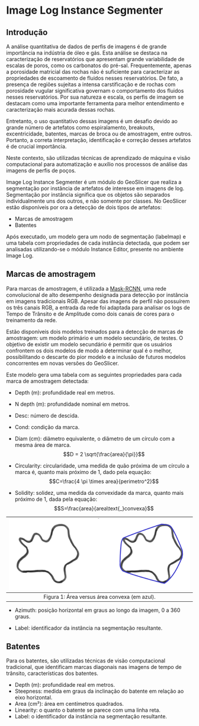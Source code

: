 # Image Log Instance Segmenter

## Introdução

A análise quantitativa de dados de perfis de imagens é de grande importância na indústria de óleo e gás. Esta análise se destaca na
caracterização de reservatórios que apresentam grande variabilidade de escalas de poros, como os carbonatos do pré-sal. Frequentemente,
apenas a porosidade matricial das rochas não é suficiente para caracterizar as propriedades de escoamento de fluidos nesses reservatórios.
De fato, a presença de regiões sujeitas a intensa carstificação e de rochas com porosidade vugular significativa governam o comportamento
dos fluidos nesses reservatórios. Por sua natureza e escala, os perfis de imagem se destacam como uma importante ferramenta para melhor
entendimento e caracterização mais acurada dessas rochas.

Entretanto, o uso quantitativo dessas imagens é um desafio devido ao grande número de artefatos como espiralamento, breakouts,
excentricidade, batentes, marcas de broca ou de amostragem, entre outros. Portanto, a correta interpretação, identificação e correção desses
artefatos é de crucial importância.

Neste contexto, são utilizadas técnicas de aprendizado de máquina e visão computacional para automatização e auxílio nos processos de
análise das imagens de perfis de poços.

Image Log Instance Segmenter é um módulo do GeoSlicer que realiza a segmentação por instância de artefatos de interesse em imagens de log.
Segmentação por instância significa que os objetos são separados individualmente uns dos outros, e não somente por classes. No GeoSlicer
estão disponíveis por ora a detecção de dois tipos de artefatos:

- Marcas de amostragem
- Batentes

Após executado, um modelo gera um nodo de segmentação (labelmap) e uma tabela com propriedades de cada instância detectada, que podem ser
analisadas utilizando-se o módulo Instance Editor, presente no ambiente Image Log.

## Marcas de amostragem

Para marcas de amostragem, é utilizada a [Mask-RCNN](https://github.com/matterport/Mask_RCNN), uma rede convolucional de alto desempenho designada para detecção por instância em
imagens tradicionais RGB. Apesar das imagens de perfil não possuírem os três canais RGB, a entrada da rede foi adaptada para analisar os
logs de Tempo de Trânsito e de Amplitude como dois canais de cores para o treinamento da rede.

Estão disponíveis dois modelos treinados para a detecção de marcas de amostragem: um modelo primário e um modelo secundário, de testes. O
objetivo de existir um modelo secundário é permitir que os usuários confrontem os dois modelos de modo a determinar qual é o melhor,
possibilitando o descarte do pior modelo e a inclusão de futuros modelos concorrentes em novas versões do GeoSlicer.

Este modelo gera uma tabela com as seguintes propriedades para cada marca de amostragem detectada:

- Depth (m): profundidade real em metros.

- N depth (m): profundidade nominal em metros.

- Desc: número de descida.

- Cond: condição da marca.

- Diam (cm): diâmetro equivalente, o diâmetro de um círculo com a mesma área de marca.
$$D = 2 \sqrt{\frac{area}{\pi}}$$

- Circularity: circularidade, uma medida de quão próxima de um círculo a marca é, quanto mais próximo de 1, dado pela equação:
$$C=\frac{4 \pi \times area}{perimetro^2}$$

- Solidity: solidez, uma medida da convexidade da marca, quanto mais próximo de 1, dada pela equação:
$$S=\frac{area}{area\text{_}convexa}$$

| ![Figura 1](area_vs_areaconvexa.png) |
|:-----------------------------------------------:|
| Figura 1: Área versus área convexa (em azul). |

- Azimuth: posição horizontal em graus ao longo da imagem, 0 a 360 graus.

- Label: identificador da instância na segmentação resultante.

## Batentes

Para os batentes, são utilizadas técnicas de visão computacional tradicional, que identificam marcas diagonais nas imagens de tempo de
trânsito, características dos batentes.

- Depth (m): profundidade real em metros.
- Steepness: medida em graus da inclinação do batente em relação ao eixo horizontal.
- Area (cm²): área em centímetros quadrados.
- Linearity: o quanto o batente se parece com uma linha reta.
- Label: o identificador da instância na segmentação resultante.
